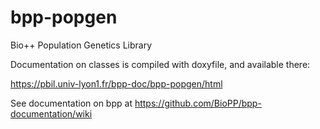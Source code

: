 <!--
SPDX-FileCopyrightText: The Bio++ Development Group

SPDX-License-Identifier: CECILL-2.1
-->

# bpp-popgen
Bio++ Population Genetics Library

Documentation on classes is compiled with doxyfile, and available there:

https://pbil.univ-lyon1.fr/bpp-doc/bpp-popgen/html

See documentation on bpp at https://github.com/BioPP/bpp-documentation/wiki
